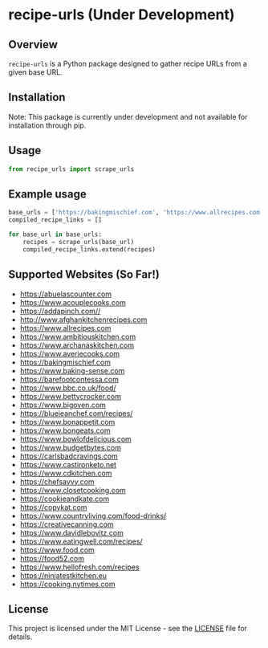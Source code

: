 # recipe-urls (Under Development)

## Overview

`recipe-urls` is a Python package designed to gather recipe URLs from a given base URL.

## Installation

Note: This package is currently under development and not available for installation through pip.

<!-- ```bash
pip install recipe-urls
``` -->

## Usage

```python
from recipe_urls import scrape_urls
```

## Example usage

```python
base_urls = ['https://bakingmischief.com', 'https://www.allrecipes.com']
compiled_recipe_links = []

for base_url in base_urls:
    recipes = scrape_urls(base_url)
    compiled_recipe_links.extend(recipes)
```

## Supported Websites (So Far!)

- https://abuelascounter.com
- https://www.acouplecooks.com
- https://addapinch.com//
- http://www.afghankitchenrecipes.com
- https://www.allrecipes.com
- https://www.ambitiouskitchen.com
- https://www.archanaskitchen.com
- https://www.averiecooks.com
- https://bakingmischief.com
- https://www.baking-sense.com
- https://barefootcontessa.com
- https://www.bbc.co.uk/food/
- https://www.bettycrocker.com
- https://www.bigoven.com
- https://bluejeanchef.com/recipes/
- https://www.bonappetit.com
- https://www.bongeats.com
- https://www.bowlofdelicious.com
- https://www.budgetbytes.com
- https://carlsbadcravings.com
- https://www.castironketo.net
- https://www.cdkitchen.com
- https://chefsavvy.com
- https://www.closetcooking.com
- https://cookieandkate.com
- https://copykat.com
- https://www.countryliving.com/food-drinks/
- https://creativecanning.com
- https://www.davidlebovitz.com
- https://www.eatingwell.com/recipes/
- https://www.food.com
- https://food52.com
- https://www.hellofresh.com/recipes
- https://ninjatestkitchen.eu
- https://cooking.nytimes.com


## License

This project is licensed under the MIT License - see the [LICENSE](LICENSE) file for details.
